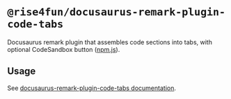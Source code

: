 # `@rise4fun/docusaurus-remark-plugin-code-tabs`

Docusaurus remark plugin that assembles code sections into tabs, with optional CodeSandbox button ([npm.js](https://www.npmjs.com/package/@rise4fun/docusaurus-remark-plugin-code-tabs)).

## Usage

See [docusaurus-remark-plugin-code-tabs documentation](https://microsoft.github.io/docusaurus-plugins/docs/plugins/docusaurus-remark-plugin-code-tabs).
